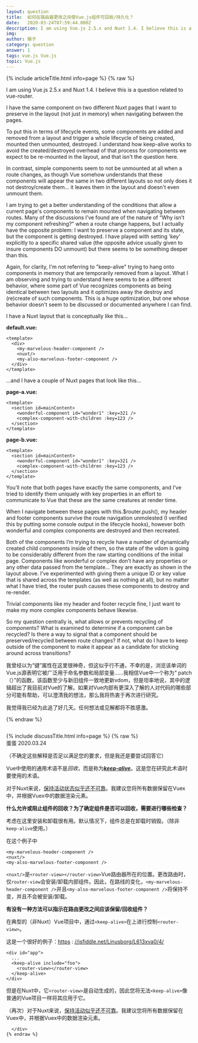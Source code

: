 ```yaml
---
layout: question
title:  如何在路由器更改之间使Vue.js组件可回收/持久化？
date:   2020-03-24T07:59:44.000Z
description: I am using Vue.js 2.5.x and Nuxt 1.4. I believe this is a question related to...
img: 
author: 猴子
category: question
answer: 1
tags: vue.js Vue.js
topic: Vue.js
---
```

<div class="article-root">
  <div class="article">
    {% include articleTitle.html info=page %}
    {% raw %}
    <div class="article-content"><p>I am using Vue.js 2.5.x and Nuxt 1.4. I believe this is a question related to vue-router.</p>

<p>I have the same component on two different Nuxt pages that I want to preserve in the layout (not just in memory) when navigating between the pages. </p>

<p>To put this in terms of lifecycle events, some components are added and removed from a layout and trigger a whole lifecycle of being created, mounted then unmounted, destroyed. I understand how keep-alive works to avoid the created/destroyed overhead of that process for components we expect to be re-mounted in the layout, and that isn't the question here.</p>

<p>In contrast, simple components seem to not be unmounted at all when a route changes, as though Vue somehow understands that these components will appear the same in two different layouts so not only does it not destroy/create them... it leaves them in the layout and doesn't even unmount them.</p>

<p>I am trying to get a better understanding of the conditions that allow a current page's components to remain mounted when navigating between routes. Many of the discussions I’ve found are of the nature of “Why isn’t my component refreshing?” when a route change happens, but I actually have the opposite problem: I want to preserve a component and its state, but the component is getting destroyed. I have played with setting 'key' explicitly to a specific shared value (the opposite advice usually given to insure components DO unmount) but there seems to be something deeper than this.</p>

<p>Again, for clarity, I'm not referring to "keep-alive" trying to hang onto components in memory that are temporarily removed from a layout. What I am observing and trying to understand here seems to be a different behavior, where some part of Vue recognizes components as being identical between two layouts and it optimizes away the destroy and (re)create of such components. This is a huge optimization, but one whose behavior doesn't seem to be discussed or documented anywhere I can find.</p>

<p>I have a Nuxt layout that is conceptually like this…</p>

<p><strong>default.vue:</strong></p>

<pre><code>&lt;template&gt;<font></font>
  &lt;div&gt;<font></font>
    &lt;my-marvelous-header-component /&gt;<font></font>
    &lt;nuxt/&gt;<font></font>
    &lt;my-also-marvelous-footer-component /&gt;<font></font>
  &lt;/div&gt;<font></font>
&lt;/template&gt;<font></font>
</code></pre>

<p>…and I have a couple of Nuxt pages that look like this…</p>

<p><strong>page-a.vue:</strong></p>

<pre><code>&lt;template&gt;<font></font>
  &lt;section id=mainContent&gt;<font></font>
    &lt;wonderful-component id="wonder1" :key=321 /&gt;<font></font>
    &lt;complex-component-with-children :key=123 /&gt;<font></font>
  &lt;/section&gt;<font></font>
&lt;/template&gt;<font></font>
</code></pre>

<p><strong>page-b.vue:</strong></p>

<pre><code>&lt;template&gt;<font></font>
  &lt;section id=mainContent&gt;<font></font>
    &lt;wonderful-component id="wonder1" :key=321 /&gt;<font></font>
    &lt;complex-component-with-children :key=123 /&gt;<font></font>
  &lt;/section&gt;<font></font>
&lt;/template&gt;<font></font>
</code></pre>

<p>You’ll note that both pages have exactly the same components, and I’ve tried to identify them uniquely with key properties in an effort to communicate to Vue that these are the same creatures at render time.</p>

<p>When I navigate between these pages with this.$router.push(), my header and footer components survive the route navigation unmolested (I verified this by putting some console output in the lifecycle hooks), however both wonderful and complex components are destroyed and then recreated.</p>

<p>Both of the components I’m trying to recycle have a number of dynamically created child components inside of them, so the state of the vdom is going to be considerably different from the raw starting conditions of the initial page. Components like wonderful or complex don’t have any properties or any other data passed from the template… They are exactly as shown in the layout above. I’ve experimented with giving them a unique ID or key value that is shared across the templates (as well as nothing at all), but no matter what I have tried, the router push causes these components to destroy and re-render.</p>

<p>Trivial components like my header and footer recycle fine, I just want to make my more complex components behave likewise.</p>

<p>So my question centrally is, what allows or prevents recycling of components? What is examined to determine if a component can be recycled? Is there a way to signal that a component should be preserved/recycled between route changes? If not, what do I have to keep outside of the component to make it appear as a candidate for sticking around across transitions?</p>

<p><font style="vertical-align: inherit;"><font style="vertical-align: inherit;">我曾经以为“键”属性在这里很神奇，但这似乎行不通，不幸的是，浏览该单词的Vue.js源表明它被广泛用于命名参数和局部变量……我相信Vue中一个称为“ patch（）”的函数，该函数至少与新旧组件一致地更新vdom，但是坦率地说，其中的逻辑超出了我目前对Vue的了解。</font><font style="vertical-align: inherit;">如果对Vue内部有更深入了解的人对代码的哪些部分可能有帮助，可以澄清我的想法，那么我将热衷于再次进行研究。</font></font></p>

<p><font style="vertical-align: inherit;"><font style="vertical-align: inherit;">我觉得我已经为此追了好几天。</font><font style="vertical-align: inherit;">任何想法或见解都将不胜感激。</font></font></p></div>
    {% endraw %}
  </div>
  <p style="height: 0;width:0;overflow: hidden;"> 第3490篇《如何在路由器更改之间使Vue.js组件可回收/持久化？》来自Winter(https://github.com/aiyld/aiyld.github.io)的站点</p>
  <div class="discuss-wrapper">
    {% include discussTitle.html info=page %}
    {% raw %}
    <div class="discuss-item">
        <div class="discuss-parent">
          <div class="discuss-meta">
            <span class="discuss-user">蛋蛋</span>
            <span class="discuss-time">2020.03.24</span>
          </div>
          <div class="discuss-comment"><p><font style="vertical-align: inherit;"><font style="vertical-align: inherit;">（不确定这些解释是否足以满足您的要求，但是我还是要尝试回答它）</font></font></p>

<p><font style="vertical-align: inherit;"><font style="vertical-align: inherit;">Vue中使用的通用术语</font><font style="vertical-align: inherit;">不是</font></font><em><font style="vertical-align: inherit;"><font style="vertical-align: inherit;">回收</font></font></em><font style="vertical-align: inherit;"><font style="vertical-align: inherit;">，</font><font style="vertical-align: inherit;">而是</font><font style="vertical-align: inherit;">称为</font></font><a href="https://vuejs.org/v2/api/#keep-alive" rel="nofollow noreferrer"><strong><em><font style="vertical-align: inherit;"><font style="vertical-align: inherit;">keep-alive</font></font></em></strong></a><font style="vertical-align: inherit;"><font style="vertical-align: inherit;">。</font><font style="vertical-align: inherit;">这是您在研究此术语时要使用的术语。</font></font></p>

<p><font style="vertical-align: inherit;"><font style="vertical-align: inherit;">对于Nuxt来说，</font></font><a href="https://github.com/nuxt/nuxt.js/issues/1706#issuecomment-358236910" rel="nofollow noreferrer"><font style="vertical-align: inherit;"><font style="vertical-align: inherit;">保持活动状态似乎还不可靠</font></font></a><font style="vertical-align: inherit;"><font style="vertical-align: inherit;">。</font><font style="vertical-align: inherit;">我建议您将所有数据保留在Vuex中，并根据Vuex中的数据渲染元素。</font></font></p>

<p><strong><font style="vertical-align: inherit;"><font style="vertical-align: inherit;">什么允许或阻止组件的回收？</font><font style="vertical-align: inherit;">为了确定组件是否可以回收，需要进行哪些检查？</font></font></strong></p>

<p><font style="vertical-align: inherit;"><font style="vertical-align: inherit;">考虑在这里安装和卸载很有用。</font><font style="vertical-align: inherit;">默认情况下，组件总是在卸载时销毁。</font><font style="vertical-align: inherit;">（除非</font></font><code>keep-alive</code><font style="vertical-align: inherit;"><font style="vertical-align: inherit;">使用。）</font></font></p>

<p><font style="vertical-align: inherit;"><font style="vertical-align: inherit;">在这个例子中</font></font></p>

<pre><code>&lt;my-marvelous-header-component /&gt;<font></font>
&lt;nuxt/&gt;<font></font>
&lt;my-also-marvelous-footer-component /&gt;<font></font>
</code></pre>

<p><code>&lt;nuxt/&gt;</code><font style="vertical-align: inherit;"><font style="vertical-align: inherit;">是</font></font><code>&lt;router-view&gt;&lt;/router-view&gt;</code><font style="vertical-align: inherit;"><font style="vertical-align: inherit;">Vue路由器所在的位置。更改路由时，仅</font></font><code>router-view</code><font style="vertical-align: inherit;"><font style="vertical-align: inherit;">会安装/卸载</font><font style="vertical-align: inherit;">内部组件</font><font style="vertical-align: inherit;">。</font><font style="vertical-align: inherit;">因此，在路线的变化，</font></font><code>&lt;my-marvelous-header-component /&gt;</code><font style="vertical-align: inherit;"><font style="vertical-align: inherit;">并且</font></font><code>&lt;my-also-marvelous-footer-component /&gt;</code><font style="vertical-align: inherit;"><font style="vertical-align: inherit;">将保持不变，并且不会被安装/卸载。</font></font></p>

<p><strong><font style="vertical-align: inherit;"><font style="vertical-align: inherit;">有没有一种方法可以指示在路由更改之间应该保留/回收组件？</font></font></strong> </p>

<p><font style="vertical-align: inherit;"><font style="vertical-align: inherit;">在典型的（非Nuxt）Vue项目中，通过</font></font><code>&lt;keep-alive&gt;</code><font style="vertical-align: inherit;"><font style="vertical-align: inherit;">在上进行</font><font style="vertical-align: inherit;">控制</font></font><code>&lt;router-view&gt;</code><font style="vertical-align: inherit;"><font style="vertical-align: inherit;">。</font></font></p>

<p><font style="vertical-align: inherit;"><font style="vertical-align: inherit;">这是一个很好的例子：</font><a href="https://jsfiddle.net/Linusborg/L613xva0/4/" rel="nofollow noreferrer"><font style="vertical-align: inherit;">https</font></a><font style="vertical-align: inherit;"> : </font></font><a href="https://jsfiddle.net/Linusborg/L613xva0/4/" rel="nofollow noreferrer"><font style="vertical-align: inherit;"><font style="vertical-align: inherit;">//jsfiddle.net/Linusborg/L613xva0/4/</font></font></a></p>

<pre><code>&lt;div id="app"&gt;<font></font>
  ...<font></font>
  &lt;keep-alive include="foo"&gt;<font></font>
    &lt;router-view&gt;&lt;/router-view&gt;<font></font>
  &lt;/keep-alive&gt;<font></font>
&lt;/div&gt;<font></font>
</code></pre>

<p><font style="vertical-align: inherit;"><font style="vertical-align: inherit;">但是在Nuxt中，它</font></font><code>&lt;router-view&gt;</code><font style="vertical-align: inherit;"><font style="vertical-align: inherit;">是自动生成的，因此您将无法</font></font><code>&lt;keep-alive&gt;</code><font style="vertical-align: inherit;"><font style="vertical-align: inherit;">像普通的Vue项目一样将其</font><font style="vertical-align: inherit;">应用于</font><font style="vertical-align: inherit;">它。</font></font></p>

<p><font style="vertical-align: inherit;"><font style="vertical-align: inherit;">（再次）对于Nuxt来说，</font></font><a href="https://github.com/nuxt/nuxt.js/issues/1706#issuecomment-358236910" rel="nofollow noreferrer"><font style="vertical-align: inherit;"><font style="vertical-align: inherit;">保持活动似乎还不可靠</font></font></a><font style="vertical-align: inherit;"><font style="vertical-align: inherit;">。</font><font style="vertical-align: inherit;">我建议您将所有数据保留在Vuex中，并根据Vuex中的数据渲染元素。</font></font></p></div>
        </div>
        
      </div>
    {% endraw %}
  </div>
<div>
